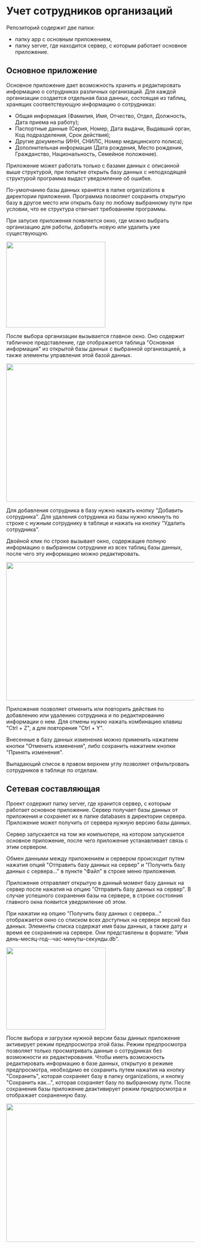 # Учет сотрудников организаций

Репозиторий содержит две папки:
- папку app с основным приложением,
- папку server, где находится сервер, с которым работает основное приложение.

## Основное приложение

Основное приложение дает возможность хранить и редактировать информацию о сотрудниках различных организаций.
Для каждой организации создается отдельная база данных, состоящая из таблиц,
хранящих соответствующую информацию о сотрудниках:
- Общая информация (Фамилия, Имя, Отчество, Отдел, Должность, Дата приема на работу);
- Паспортные данные (Серия, Номер, Дата выдачи, Выдавший орган, Код подразделения, Срок действия);
- Другие документы (ИНН, СНИЛС, Номер медицинского полиса);
- Дополнительная информация (Дата рождения, Место рождения, Гражданство, Национальность, Семейное положение).

Приложение может работать только с базами данных с описанной выше структурой, при попытке открыть базу данных с неподходящей
структурой программа выдаст уведомление об ошибке.

По-умолчанию базы данных хранятся в папке organizations в директории приложения.
Программа позволяет сохранить открытую базу в другое место или открыть базу по любому выбранному пути при условии,
что ее структура отвечает требованиям программы.

При запуске приложения появляется окно, где можно выбрать организацию для работы, добавить новую или удалить уже существующую.

<img src="https://user-images.githubusercontent.com/109460794/180916214-ef3fdb97-3227-48b3-9fe4-6fd6ff5b638e.png" width="265" height="230">

После выбора организации вызывается главное окно. Оно содержит табличное представление, где отображается таблица "Основная информация"
из открытой базы данных с выбранной организацией, а также элементы управления этой базой данных.

<img src="https://user-images.githubusercontent.com/109460794/180916254-3bdb139f-c2cc-453d-a50b-9a7183d1bfeb.png" width="540" height="370">

Для добавления сотрудника в базу нужно нажать кнопку "Добавить сотрудника". Для удаления сотрудника из базы
нужно кликнуть по строке с нужным сотруднику в таблице и нажать на кнопку "Удалить сотрудника".

Двойной клик по строке вызывает окно, содержащее полную информацию о выбранном сотруднике из всех таблиц базы данных,
после чего эту информацию можно редактировать.

<img src="https://user-images.githubusercontent.com/109460794/180916314-59531bfa-2aa5-44cf-83f6-6c2b3c0b8bf4.png" width="540" height="370">

Приложение позволяет отменить или повторить действия по добавлению или удалению сотрудника и по редактированию информации о нем.
Для отмены нужно нажать комбинацию клавиш "Ctrl + Z", а для повторения "Ctrl + Y".

Внесенные в базу данных изменения можно применить нажатием кнопки "Отменить изменения",
либо сохранить нажатием кнопки "Принять изменения".

Выпадающий список в правом верхнем углу позволяет отфильтровать сотрудников в таблице по отделам.

## Сетевая составляющая

Проект содержит папку server, где хранится сервер, с которым работает основное приложение.
Сервер получает базы данных от приложения и сохраняет их в папке databases в директории сервера. Приложение может получить
от сервера нужную версию базы данных.

Сервер запускается на том же компьютере, на котором запускается основное приложение, после чего приложение устанавливает связь
с этим сервером.

Обмен данными между приложением и сервером происходит путем нажатия опций "Отправить базу данных на сервер" и
"Получить базу данных с сервера..." в пункте "Файл" в строке меню приложения.

Приложение отправляет открытую в данный момент базу данных на сервер после нажатия на опцию "Отправить базу данных на сервер".
В случае успешного сохранения базы на сервере, в строке состояния главного окна появится уведомление об этом.

При нажатии на опцию "Получить базу данных с сервера..." отображается окно со списком всех доступных на сервере версий баз данных.
Элементы списка содержат имя базы данных, а также дату и время ее сохранения на сервере.
Они представлены в формате: "Имя день-месяц-год--час-минуты-cекунды.db".

<img src="https://user-images.githubusercontent.com/109460794/180916795-183846f0-5dda-459c-a253-23c7b04bd625.png" width="266" height="220">

После выбора и загрузки нужной версии базы данных приложение активирует режим предпросмотра этой базы.
Режим предпросмотра позволяет только просматривать данные о сотрудниках без возможности их редактирования.
Чтобы иметь возможность редактировать информацию в базе данных, открытую в режиме предпросмотра, необходимо ее сохранить путем
нажатия на кнопку "Сохранить", которая сохраняет базу в папку organizations, и кнопку "Сохранить как...", которая
сохраняет базу по выбранному пути. После сохранения базы приложение деактивирует режим предпросмотра и отображает
сохраненную базу.

<img src="https://user-images.githubusercontent.com/109460794/180916935-ba3d30de-488f-4ce2-8e93-c079bb4a0e22.png" width="540" height="370">
